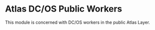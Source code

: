 # Atlas DC/OS Public Workers

This module is concerned with DC/OS workers in the public Atlas Layer.
